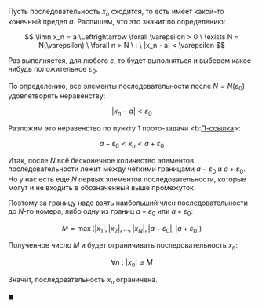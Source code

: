 Пусть последовательность $x_n$ сходится, то есть имеет какой-то конечный предел $a$. Распишем, что это значит по определению:

$$ \limn x_n = a \Leftrightarrow \forall \varepsilon > 0 \ \exists N = N(\varepsilon) \ \forall n > N \ : \ |x_n - a| < \varepsilon $$

Раз выполняется, для любого $\varepsilon$, то будет выполняться и выберем какое-нибудь положительное $\varepsilon_0$.

По определению, все элементы последовательности после $N = N(\varepsilon_0)$ удовлетворять неравенству:

$$ |x_n - a| < \varepsilon_0 $$

Разложим это неравенство по пункту 1 прото-задачи <b:[П-ссылка](advanced/proto/common/simple-abs)>:

$$ a - \varepsilon_0 < x_n < a + \varepsilon_0 $$

Итак, после $N$ всё бесконечное количество элементов последовательности лежит между четкими границами $a - \varepsilon_0$ и $a + \varepsilon_0$.
Но у нас есть еще $N$ первых элементов последовательности, которые могут и не входить в обозначенный выше промежуток.

Поэтому за границу надо взять наибольший член последовательности до $N$-го номера, либо одну из границ  $a - \varepsilon_0$ или $a + \varepsilon_0$:

$$ M = \max\left( |x_1|, |x_2|, \ldots, |x_N|, |a-\varepsilon_0|, |a+\varepsilon_0| \right) $$

Полученное число $M$ и будет ограничивать последовательность $x_n$:

$$ \forall n \ : \ |x_n| \leq M $$

Значит, последовательность $x_n$ ограничена.

$\blacksquare$